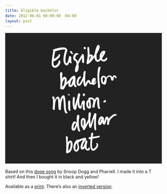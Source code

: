 ```yaml
---
title: Eligible bachelor
date: 2012-06-01 00:00:00 -04:00
layout: post
---
```


**![Eligible bachelor million dollar boat](/assets/2012-06-01-eligible_bachelor-1200x1000.jpg)**

Based on this [dope song](https://www.youtube.com/watch?v=GtUVQei3nX4) by Snoop Dogg and Pharrell. I made it into a T shirt! And then I bought it in black and yellow!

Available as a [print](http://society6.com/psyoko/eligible-bachelor_print#1=45). There’s also an [inverted version](http://society6.com/psyoko/eligible-bachelor-invert_print#1=45).

